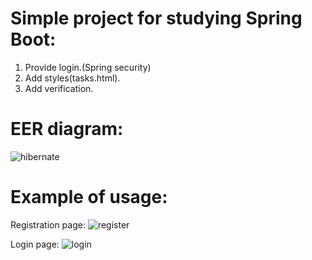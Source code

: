 # Simple project for studying Spring Boot:
1. Provide login.(Spring security)
2. Add styles(tasks.html).
3. Add verification.

# EER diagram:
![hibernate](https://user-images.githubusercontent.com/17299069/47139391-671a4d00-d2c4-11e8-89fc-4f0a184b0c65.png)

# Example of usage:
Registration page:
![register](https://user-images.githubusercontent.com/17299069/47163109-00b22080-d2fe-11e8-9a0f-eaac9e279655.PNG)

Login page:
![login](https://user-images.githubusercontent.com/17299069/47163211-335c1900-d2fe-11e8-90d1-505a2d60c7c8.PNG)
